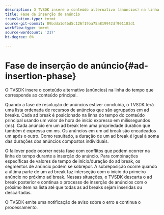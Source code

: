 ```yaml
---
description: O TVSDK insere o conteúdo alternativo (anúncios) na linha do tempo que corresponde ao conteúdo principal.
title: Fase de inserção do anúncio
translation-type: tm+mt
source-git-commit: 89bdda1d4bd5c126f19ba75a819942df901183d1
workflow-type: tm+mt
source-wordcount: '217'
ht-degree: 0%

---
```



# Fase de inserção de anúncio{#ad-insertion-phase}

O TVSDK insere o conteúdo alternativo (anúncios) na linha do tempo que corresponde ao conteúdo principal.

Quando a fase de resolução de anúncios estiver concluída, o TVSDK terá uma lista ordenada de recursos de anúncios que são agrupados em ad breaks. Cada ad break é posicionado na linha do tempo do conteúdo principal usando um valor de hora de início expresso em milissegundos (ms). Cada anúncio em um ad break tem uma propriedade duration que também é expressa em ms. Os anúncios em um ad break são encadeados um após o outro. Como resultado, a duração de um ad break é igual à soma das durações dos anúncios compostos individuais.

O failover pode ocorrer nesta fase com conflitos que podem ocorrer na linha do tempo durante a inserção do anúncio. Para combinações específicas de valores de tempo de início/duração do ad break, os segmentos de anúncio podem se sobrepor. A sobreposição ocorre quando a última parte de um ad break faz interseção com o início do primeiro anúncio no próximo ad break. Nessas situações, o TVSDK descarta o ad break posterior e continua o processo de inserção de anúncios com o próximo item na lista até que todas as ad breaks sejam inseridas ou descartadas.

O TVSDK emite uma notificação de aviso sobre o erro e continua o processamento.
